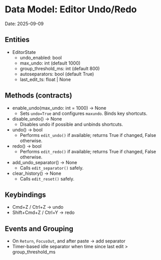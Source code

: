 # Data Model: Editor Undo/Redo

Date: 2025-09-09

## Entities

- EditorState
  - undo_enabled: bool
  - max_undo: int (default 1000)
  - group_threshold_ms: int (default 800)
  - autoseparators: bool (default True)
  - last_edit_ts: float | None

## Methods (contracts)

- enable_undo(max_undo: int = 1000) -> None
  - Sets `undo=True` and configures `maxundo`. Binds key shortcuts.
- disable_undo() -> None
  - Disables undo if possible and unbinds shortcuts.
- undo() -> bool
  - Performs `edit_undo()` if available; returns True if changed, False otherwise.
- redo() -> bool
  - Performs `edit_redo()` if available; returns True if changed, False otherwise.
- add_undo_separator() -> None
  - Calls `edit_separator()` safely.
- clear_history() -> None
  - Calls `edit_reset()` safely.

## Keybindings

- Cmd+Z / Ctrl+Z → undo
- Shift+Cmd+Z / Ctrl+Y → redo

## Events and Grouping

- On `Return`, `FocusOut`, and after paste → add separator
- Timer-based idle separator when time since last edit > group_threshold_ms
